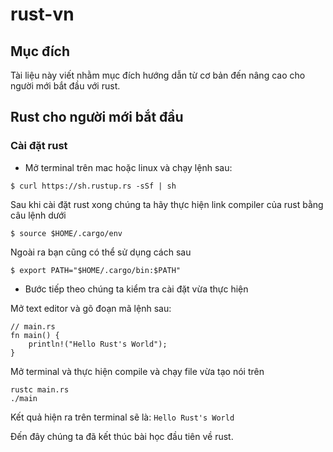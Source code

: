 # rust-vn
## Mục đích
Tài liệu này viết nhằm mục đích hướng dẫn từ cơ bản đến nâng cao cho người mới bắt đầu với rust.

## Rust cho người mới bắt đầu
### Cài đặt rust
* Mở terminal trên mac hoặc linux và chạy lệnh sau:

```
$ curl https://sh.rustup.rs -sSf | sh
``` 
Sau khi cài đặt rust xong chúng ta hãy thực hiện link compiler của rust bằng câu lệnh dưới
```
$ source $HOME/.cargo/env
```

Ngoài ra bạn cũng có thể sử dụng cách sau

```
$ export PATH="$HOME/.cargo/bin:$PATH"
```

* Bước tiếp theo chúng ta kiểm tra cài đặt vừa thực hiện

Mở text editor và gõ đoạn mã lệnh sau:

```
// main.rs
fn main() {
    println!("Hello Rust's World");
}
```
Mở terminal và thực hiện compile và chạy file vừa tạo nói trên

```
rustc main.rs
./main
```

Kết quả hiện ra trên terminal sẽ là: ``Hello Rust's World``

Đến đây chúng ta đã kết thúc bài học đầu tiên về rust.
